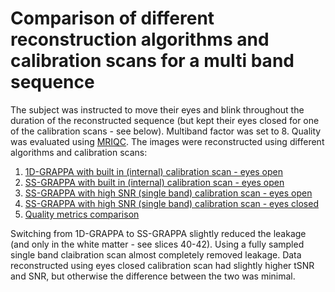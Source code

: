 # Comparison of different reconstruction algorithms and calibration scans for a multi band sequence

The subject was instructed to move their eyes and blink throughout the duration of the reconstructed sequence (but kept their eyes closed for one of the calibration scans - see below). Multiband factor was set to 8. Quality was evaluated using [MRIQC](http://mriqc.org). The images were 
reconstructed using different algorithms and calibration scans:

1. [1D-GRAPPA with built in (internal) calibration scan - eyes open](https://cdn.rawgit.com/chrisfilo/slice_leakage/033e8b20/reports/sub-pilot1_task-rest_rec-old_bold.html) 
1. [SS-GRAPPA with built in (internal) calibration scan - eyes open](https://cdn.rawgit.com/chrisfilo/slice_leakage/033e8b20/reports/sub-pilot1_task-rest_SSGInternalEyesOpen_bold.html) 
1. [SS-GRAPPA with high SNR (single band) calibration scan - eyes open](https://cdn.rawgit.com/chrisfilo/slice_leakage/033e8b20/reports/sub-pilot1_task-rest_rec-SSGExternalCalEyesOpen_bold.html) 
1. [SS-GRAPPA with high SNR (single band) calibration scan - eyes closed](https://cdn.rawgit.com/chrisfilo/slice_leakage/033e8b20/reports/sub-pilot1_task-rest_rec-SSGExternalCalEyesClosed_bold.html) 
1. [Quality metrics comparison](https://cdn.rawgit.com/chrisfilo/slice_leakage/033e8b20/reports/bold_group.html)

Switching from 1D-GRAPPA to SS-GRAPPA slightly reduced the leakage (and only in the white matter - see slices 40-42). Using a fully sampled single band claibration scan almost completely removed leakage. Data reconstructed using eyes closed calibration scan had slightly higher tSNR and SNR, but otherwise the difference between the two was minimal.
